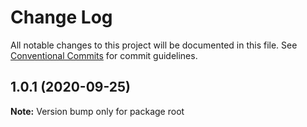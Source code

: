 # Change Log

All notable changes to this project will be documented in this file.
See [Conventional Commits](https://conventionalcommits.org) for commit guidelines.

## 1.0.1 (2020-09-25)

**Note:** Version bump only for package root

